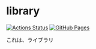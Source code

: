 # library

[![Actions Status](https://github.com/matumoto1234/library/workflows/verify/badge.svg)](https://github.com/matumoto1234/library/actions) 
[![GitHub Pages](https://img.shields.io/static/v1?label=GitHub+Pages&message=+&color=brightgreen&logo=github)](https://matumoto1234.github.io/library/)

これは、ライブラリ
